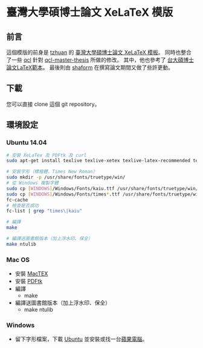 臺灣大學碩博士論文 XeLaTeX 模版
==========


前言
----------

這個模版的前身是 [tzhuan](http://github.com/tzhuan) 的
[臺灣大學碩博士論文 XeLaTeX 模板](https://github.com/tzhuan/ntu-thesis)。
同時也整合了一些 [qcl](https://github.com/qcl) 針對
[qcl-master-thesis](https://github.com/qcl/qcl-master-thesis) 所做的修改。
其中，他也參考了 [台大碩博士論文LaTeX範本](https://code.google.com/p/ntu-thesis-latex-template/)。
最後則由 [shaform](https://github.com/shaform) 在撰寫論文期間又做了些許更動。


下載
----------
您可以直接 clone 這個 git repository。


環境設定
--------------
### Ubuntu 14.04

```bash
# 安裝 XeLaTex 及 PDFtk 及 curl
sudo apt-get install texlive texlive-xetex texlive-latex-recommended texlive-latex-extra texlive-bibtex-extra texlive-science texlive-humanities pdftk curl

# 安裝字形（標楷體、Times New Roman）
sudo mkdir -p /usr/share/fonts/truetype/win/ 
# 從 Windows 複製字體
sudo cp [WINDOWS]/Windows/Fonts/kaiu.ttf /usr/share/fonts/truetype/win/
sudo cp [WINDOWS]/Windows/Fonts/times*.ttf /usr/share/fonts/truetype/win/
fc-cache
# 檢查是否成功
fc-list | grep "times\|kaiu"

# 編譯
make

# 編譯送圖書館版本（加上浮水印、保全）
make ntulib
```

### Mac OS

* 安裝 [MacTEX](https://tug.org/mactex/)
* 安裝 [PDFtk](http://www.pdflabs.com/tools/pdftk-server/)
* 編譯
    * make
* 編譯送圖書館版本（加上浮水印、保全）
    * make ntulib

### Windows

* 留下字形檔案，下載 [Ubuntu](http://www.ubuntu.com/) 並安裝或找一台[蘋果電腦](http://www.apple.com/tw/mac/)。
